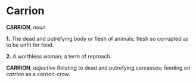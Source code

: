 # Carrion

**CARRION**, _noun_

**1.** The dead and putrefying body or flesh of animals; flesh so corrupted as to be unfit for food.

**2.** A worthless woman; a term of reproach.

**CARRION**, _adjective_ Relating to dead and putrefying carcasses; feeding on _carrion_ as a carrion-crow.